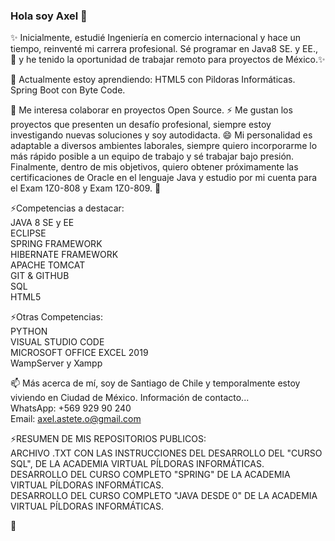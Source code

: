 ### Hola soy Axel 👋
✨ Inicialmente, estudié Ingeniería en comercio internacional y hace un tiempo, reinventé mi carrera profesional. Sé programar en Java8 SE. y EE., 🔭 y he tenido la oportunidad de trabajar remoto para proyectos de México.✨ 

🌱 Actualmente estoy aprendiendo: 
HTML5 con Pildoras Informáticas. <br>
Spring Boot con Byte Code. <br>

👯 Me interesa colaborar en proyectos Open Source. ⚡ Me gustan los proyectos que presenten un desafío profesional, siempre estoy investigando nuevas soluciones y soy autodidacta. 😄 Mi personalidad es adaptable a diversos ambientes laborales, siempre quiero incorporarme lo más rápido posible a un equipo de trabajo y sé trabajar bajo presión. Finalmente, dentro de mis objetivos, quiero obtener próximamente las certificaciones de Oracle en el lenguaje Java y estudio por mi cuenta para el Exam 1Z0-808 y Exam 1Z0-809. 💬

⚡Competencias a destacar: <br>
JAVA 8 SE y EE <br>
ECLIPSE <br>
SPRING FRAMEWORK<br>
HIBERNATE FRAMEWORK<br>
APACHE TOMCAT <br>
GIT & GITHUB <br>
SQL <br>
HTML5 <br>

⚡Otras Competencias: <br>
PYTHON <br>
VISUAL STUDIO CODE <br>
MICROSOFT OFFICE EXCEL 2019 <br>
WampServer y Xampp <br>

📫 Más acerca de mí, soy de Santiago de Chile y temporalmente estoy viviendo en Ciudad de México. 
    Información de contacto...<br>
    WhatsApp: +569 929 90 240<br>
    Email: axel.astete.o@gmail.com
 
 ⚡RESUMEN DE MIS REPOSITORIOS PUBLICOS:<br>
  ARCHIVO .TXT CON LAS INSTRUCCIONES DEL DESARROLLO DEL "CURSO SQL", DE LA ACADEMIA VIRTUAL PÍLDORAS INFORMÁTICAS. <br>
  DESARROLLO DEL CURSO COMPLETO "SPRING" DE LA ACADEMIA VIRTUAL PÍLDORAS INFORMÁTICAS.<br>
  DESARROLLO DEL CURSO COMPLETO "JAVA DESDE 0" DE LA ACADEMIA VIRTUAL PÍLDORAS INFORMÁTICAS.<br>
  
👋

<!--
- 🤔 I’m looking for help with ...
- 💬 Ask me about ...
- 📫 How to reach me: ...
- 😄 Pronouns: ...
- ⚡ Fun fact: ...
-->

